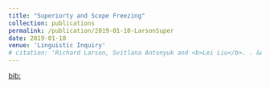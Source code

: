 ```yaml
---
title: "Superiorty and Scope Freezing"
collection: publications
permalink: /publication/2019-01-10-LarsonSuper
date: 2019-01-10
venue: 'Linguistic Inquiry'
# citation: 'Richard Larson, Svitlana Antonyuk and <b>Lei Liu</b>. . &quot;Superiorty and Scope Freezing&quot;. <i>Linguistic Inquiry</i> 2019. Vol. 50, 233-252'
---
```



[bib:](/files/Superiority19.md)